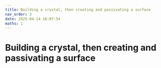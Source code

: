 ```yaml
---
title: Building a crystal, then creating and passivating a surface
nav_order: 3
date: 2025-04-14 16:07:54
maths: 1
---
```


# Building a crystal, then creating and passivating a surface
